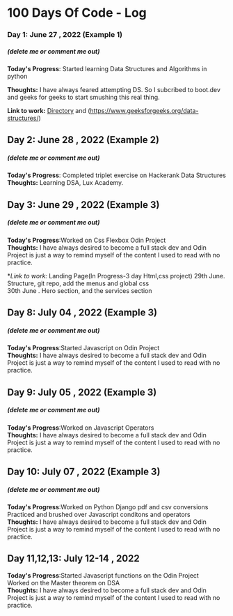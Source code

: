 # 100 Days Of Code - Log

### Day 1: June 27 , 2022 (Example 1)
##### (delete me or comment me out)

**Today's Progress**: Started learning Data Structures and Algorithms in python

**Thoughts:** I have always feared attempting DS. So I subcribed to boot.dev and geeks for geeks to start smushing this real thing.

**Link to work:** [Directory](https://boot.dev/course/884342fc-5469-47b4-8125-8bfc897428a8/67214b76-2e4b-4fc1-9610-2cf8c7c1c3a2/b6e716d2-df64-487e-aa7b-d768e8a2c8fc) and (https://www.geeksforgeeks.org/data-structures/)

## Day 2: June 28 , 2022 (Example 2)
##### (delete me or comment me out)

**Today's Progress**: Completed triplet exercise on Hackerank Data Structures
**Thoughts:** Learning DSA, Lux Academy.

## Day 3: June 29 , 2022 (Example 3)
##### (delete me or comment me out)

**Today's Progress**:Worked on Css Flexbox Odin Project<br/>
**Thoughts:** I have always desired to become a full stack dev and Odin Project is just a way to remind myself of the content I used to read with no practice.

**Link to work:* Landing Page(In Progress-3 day Html,css project)
                 29th June. Structure, git repo, add the menus and global css<br/>
                 30th June . Hero section, and the services section

 ## Day 8: July 04 , 2022 (Example 3)
##### (delete me or comment me out)

**Today's Progress**:Started Javascript on Odin Project<br/>
**Thoughts:** I have always desired to become a full stack dev and Odin Project is just a way to remind myself of the content I used to read with no practice.               

## Day 9: July 05 , 2022 (Example 3)
##### (delete me or comment me out)

**Today's Progress**:Worked on Javascript Operators<br/>
**Thoughts:** I have always desired to become a full stack dev and Odin Project is just a way to remind myself of the content I used to read with no practice.
## Day 10: July 07 , 2022 (Example 3)
##### (delete me or comment me out)

**Today's Progress**:Worked on Python Django pdf and csv conversions<br/>
                     Practiced and brushed over Javascript conditons and operators<br/>
**Thoughts:** I have always desired to become a full stack dev and Odin Project is just a way to remind myself of the content I used to read with no practice.

## Day 11,12,13: July 12-14 , 2022
**Today's Progress**:Started Javascript functions on the Odin Project <br/>
                     Worked on the Master theorem on DSA<br/>
**Thoughts:** I have always desired to become a full stack dev and Odin Project is just a way to remind myself of the content I used to read with no practice.

